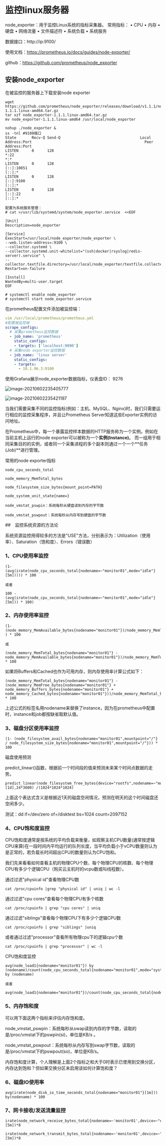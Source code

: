 # 监控linux服务器

node_exporter：用于监控Linux系统的指标采集器。
常用指标：
• CPU
• 内存
• 硬盘
• 网络流量
• 文件描述符
• 系统负载
• 系统服务  

数据接口：http://ip:9100/

使用文档：https://prometheus.io/docs/guides/node-exporter/

github：https://github.com/prometheus/node_exporter

## 安装node_exporter

在被监控的服务器上下载安装node exporter

```shell
wget https://github.com/prometheus/node_exporter/releases/download/v1.1.1/node_exporter-1.1.1.linux-amd64.tar.gz
tar xzf node_exporter-1.1.1.linux-amd64.tar.gz
mv node_exporter-1.1.1.linux-amd64 /usr/local/node_exporter

nohup ./node_exporter &
ss -tnl	#9100端口
State       Recv-Q Send-Q                                    Local Address:Port                                                   Peer Address:Port              
LISTEN      0      128                                                   *:22                                                                *:*                  
LISTEN      0      128                                                [::]:10851                                                          [::]:*                  
LISTEN      0      128                                                [::]:9100                                                           [::]:*                  
LISTEN      0      128                                                [::]:22                                                             [::]:*  
```

```shell
配置为系统服务管理：
# cat >/usr/lib/systemd/system/node_exporter.service  <<EOF

[Unit]
Description=node_exporter

[Service]
ExecStart=/usr/local/node_exporter/node_exporter \
--web.listen-address=:9100 \
--collector.systemd \
--collector.systemd.unit-whitelist="(ssh|docker|rsyslog|redis-server).service" \
--collector.textfile.directory=/usr/local/node_exporter/textfile.collected
Restart=on-failure

[Install]
WantedBy=multi-user.target
EOF

# systemctl enable node_exporter
# systemctl start node_exporter.service
```



在prometheus配置文件添加被监控端：

```yaml
vim /usr/local/prometheus/prometheus.yml
#配置被监控端
scrape_configs:
  # 采集prometheus监控数据
  - job_name: 'prometheus'
    static_configs:
    - targets: ['localhost:9090']
  # 采集node exporter监控数据
  - job_name: 'linux server'
    static_configs:
    - targets:
      - 10.1.96.3:9100
```

使用Grafana展示node_exporter数据指标，仪表盘ID： 9276

![image-20210602235405777](https://gitee.com/c_honghui/picture/raw/master/img/20210602235405.png)



![image-20210602235421197](https://gitee.com/c_honghui/picture/raw/master/img/20210602235421.png)



当我们需要采集不同的监控指标(例如：主机、MySQL、Nginx)时，我们只需要运行相应的监控采集程序，并且让Prometheus Server知道这些Exporter实例的访问地址。

在Prometheus中，每一个暴露监控样本数据的HTTP服务称为一个实例。例如在当前主机上运行的node exporter可以被称为一个**实例(Instance)**。
而一组用于相同采集目的的实例，或者同一个采集进程的多个副本则通过一个一个**任务(Job)**进行管理。

常用的node exporter指标

```text
node_cpu_seconds_total

node_memory_MemTotal_bytes

node_filesystem_size_bytes{mount_point=PATH}

node_system_unit_state{name=}

node_vmstat_pswpin：系统每秒从硬盘读到内存的字节数

node_vmstat_pswpout：系统每秒从内存写到硬盘的字节数
```

##　监控系统资源的方法论

系统资源监控用得较多的方法是"USE"方法，分别表示为：Utilization（使用率）、Saturation（饱和度）、Errors（错误数）

### 1、CPU使用率监控

```shell
(1- (avg(irate(node_cpu_seconds_total{nodename=~"monitor01",mode="idle"}[5m])))) * 100

或者

100 - (avg(irate(node_cpu_seconds_total{nodename=~"monitor01",mode="idle"}[5m])) * 100)
```

### 2、内存使用率监控

```shell
(1- (node_memory_MemAvailable_bytes{nodename="monitor01"})/node_memory_MemTotal_bytes{nodename="monitor01"} ) * 100

或

(node_memory_MemTotal_bytes{nodename="monitor01"} - node_memory_MemAvailable_bytes{nodename="monitor01"})/node_memory_MemTotal_bytes{nodename="monitor01"} * 100
```

如果将Buffers和Cached也作为可用内存，则内存使用率计算公式如下：

```shell
(node_memory_MemTotal_bytes{nodename="monitor01"} - (node_memory_MemFree_bytes{nodename="monitor01"} + node_memory_Buffers_bytes{nodename="monitor01"} + node_memory_Cached_bytes{nodename="monitor01"}))/node_memory_MemTotal_bytes{nodename="monitor01"} * 100
```

上述公式的标签名用nodename来替换了instance，因为在prometheus中配置时，instance和job都按缺省取默认值。

### 3、磁盘分区使用率监控

```shell
(1- (node_filesystem_avail_bytes{nodename="monitor01",mountpoint="/"} / node_filesystem_size_bytes{nodename="monitor01",mountpoint="/"})) * 100
```

磁盘使用预测

predict_linear()函数，根据前一个时间段的值来预测未来某个时间点数据的走势。

```shell
predict_linear(node_filesystem_free_bytes{device="rootfs",nodename=~"monitor01",mountpoint="/"}[1d],24*3600) /(1024*1024*1024)
```

上面这个表达式含义是根据近1天的磁盘空闲情况，预测在明天的这个时间磁盘还空闲多少。

测试：dd if=/dev/zero of=/disktest bs=1024 count=2097152

### 4、CPU饱和度监控

CPU饱和度通常是按系统的平均负载来衡量，如观察主机CPU数量(通常按逻辑CPU来算)在一段时间内平均运行的队列长度，当平均负载小于vCPU数量则认为是正常的，若负载长时间超出CPU的数量则认为CPU饱和。

我们先来看看如何查看主机的物理CPU个数、每个物理CPU的核数、每个物理CPU有多少个逻辑CPU（购买云主机时的vcpu数或叫线程数）。

通过过滤"physical id"查看物理CPU数

`cat /proc/cpuinfo |grep "physical id" | uniq | wc -l`

通过过滤"cpu cores"查看每个物理CPU有多个核数

`cat /proc/cpuinfo | grep "cpu cores" | uniq`

通过过滤"siblings"查看每个物理CPU下有多少个逻辑CPU数

`cat /proc/cpuinfo | grep "siblings" |uniq`

或者通过过滤"processor"查看所有物理cpu下的逻辑cpu个数

`cat /proc/cpuinfo | grep "processor" | wc -l`



CPU饱和度监控

```shell
avg(node_load1{nodename="monitor01"}) by (nodename)/count(node_cpu_seconds_total{nodename="monitor01",mode="system"}) by (nodename)

或者

avg(node_load1{nodename="monitor01"})/count(node_cpu_seconds_total{nodename="monitor01",mode="system"})
```

### 5、内存饱和度

可以用下面这两个指标来评估内存饱和度。

node_vmstat_pswpin：系统每秒从swap读到内存的字节数，读取的是/proc/vmstat下的pswpin(si)，单位是KB/s 。

node_vmstat_pswpout：系统每秒从内存写到swap字节数，读取的是/proc/vmstat下的pswpout(so)，单位是KB/s。

内存饱和度计算，个人理解是上面2个指标之和大于0时表示已使用到交换分区，内存达到饱和？但如果交换分区未启用该如何计算饱和度？

### 6、磁盘IO使用率

```shell
avg(irate(node_disk_io_time_seconds_total{nodename="monitor01"}[1m])) by(nodename) * 100
```

### 7、网卡接收/发送流量监控

```shell
irate(node_network_receive_bytes_total{nodename=~'monitor01',device=~"ens5"}[5m])*8

irate(node_network_transmit_bytes_total{nodename=~'monitor01',device=~"ens5"}[5m])*8
```




